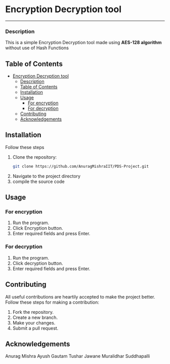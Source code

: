 # Encryption Decryption tool

---

### Description
This is a simple Encryption Decryption tool made using **AES-128 algorithm** without use of Hash Functions

## Table of Contents

- [Encryption Decryption tool](#encryption-decryption-tool)
    - [Description](#description)
  - [Table of Contents](#table-of-contents)
  - [Installation](#installation)
  - [Usage](#usage)
    - [For encryption](#for-encryption)
    - [For decryption](#for-decryption)
  - [Contributing](#contributing)
  - [Acknowledgements](#acknowledgements)

## Installation

Follow these steps

1. Clone the repository:
   ```sh
   git clone https://github.com/AnuragMishraIIT/PDS-Project.git
2. Navigate to the project directory
3. compile the source code
   

## Usage

### For encryption
1. Run the program.
3. Click Encryption button.
4. Enter required fields and press Enter.
### For decryption
1. Run the program.
2. Click decryption button.
3. Enter required fields and press Enter.


## Contributing
All useful contributions are heartily accepted to make the project better.
Follow these steps for making a contribution:
1. Fork the repository.
2. Create a new branch.
3. Make your changes.
4. Submit a pull request.
   

## Acknowledgements
Anurag Mishra
Ayush Gautam
Tushar Jawane
Muralidhar Suddhapalli


